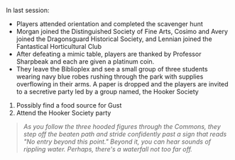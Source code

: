 In last session:
- Players attended orientation and completed the scavenger hunt
- Morgan joined the Distinguished Society of Fine Arts, Cosimo and Avery joined the Dragonsguard Historical Society, and Lennian joined the Fantastical Horticultural Club
- After defeating a mimic table, players are thanked by Professor Sharpbeak and each are given a platinum coin.
- They leave the Biblioplex and see a small group of three students wearing navy blue robes rushing through the park with supplies overflowing in their arms. A paper is dropped and the players are invited to a secretive party led by a group named, the Hooker Society


1. Possibly find a food source for Gust
2. Attend the Hooker Society party

> *As you follow the three hooded figures through the Commons, they step off the beaten path and stride confidently past a sign that reads "No entry beyond this point." Beyond it, you can hear sounds of rippling water. Perhaps, there's a waterfall not too far off.* 